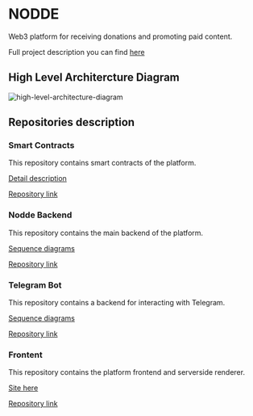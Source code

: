 # NODDE

Web3 platform for receiving donations and promoting paid content. 

Full project description you can find [here](https://elated-couch-eca.notion.site/Full-presentation-cc5fae9085d74dae97002608c9cc056a)

## High Level Architercture Diagram

![high-level-architecture-diagram](https://github.com/nodde-web3/.github/assets/10999015/c9537d68-f779-46a0-beae-d09cdc25b25d)

## Repositories description

### Smart Contracts

This repository contains smart contracts of the platform.

[Detail description](https://elated-couch-eca.notion.site/Smart-Contract-5063c1d752364e23ad0611c2e64f30d5)

[Repository link](https://github.com/nodde-web3/smart-contracts)

### Nodde Backend

This repository contains the main backend of the platform.

[Sequence diagrams](https://elated-couch-eca.notion.site/Backend-56e08b8188634ff0b2939ddb7cf1ec84)

[Repository link](https://github.com/nodde-web3/nodde-backend)

### Telegram Bot

This repository contains a backend for interacting with Telegram.

[Sequence diagrams](https://elated-couch-eca.notion.site/Backend-56e08b8188634ff0b2939ddb7cf1ec84)

[Repository link](https://github.com/nodde-web3/community-telegram-lambdas)

### Frontent

This repository contains the platform frontend and serverside renderer.

[Site here](https://community-front-henna.vercel.app/)

[Repository link](https://github.com/nodde-web3/community-front)
